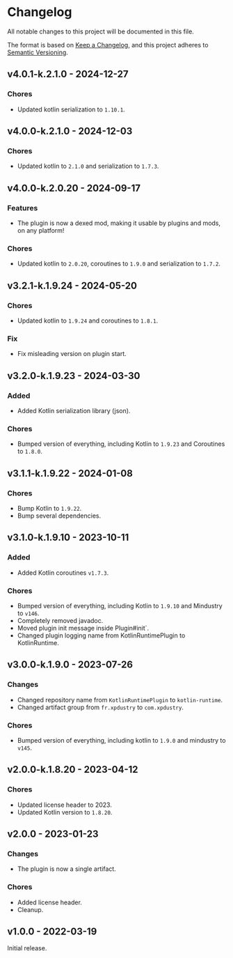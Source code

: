 # Changelog

All notable changes to this project will be documented in this file.

The format is based on [Keep a Changelog](http://keepachangelog.com/),
and this project adheres to [Semantic Versioning](http://semver.org/).

## v4.0.1-k.2.1.0 - 2024-12-27

### Chores

- Updated kotlin serialization to `1.10.1`.

## v4.0.0-k.2.1.0 - 2024-12-03

### Chores

- Updated kotlin to `2.1.0` and serialization to `1.7.3`.

## v4.0.0-k.2.0.20 - 2024-09-17

### Features

- The plugin is now a dexed mod, making it usable by plugins and mods, on any platform!

### Chores

- Updated kotlin to `2.0.20`, coroutines to `1.9.0` and serialization to `1.7.2`.

## v3.2.1-k.1.9.24 - 2024-05-20

### Chores

- Updated kotlin to `1.9.24` and coroutines to `1.8.1`.

### Fix

- Fix misleading version on plugin start.

## v3.2.0-k.1.9.23 - 2024-03-30

### Added

- Added Kotlin serialization library (json).

### Chores

- Bumped version of everything, including Kotlin to `1.9.23` and Coroutines to `1.8.0`.

## v3.1.1-k.1.9.22 - 2024-01-08

### Chores

- Bump Kotlin to `1.9.22`.
- Bump several dependencies.

## v3.1.0-k.1.9.10 - 2023-10-11

### Added

- Added Kotlin coroutines `v1.7.3`.

### Chores

- Bumped version of everything, including Kotlin to `1.9.10` and Mindustry to `v146`.
- Completely removed javadoc.
- Moved plugin init message inside Plugin#init`.
- Changed plugin logging name from KotlinRuntimePlugin to KotlinRuntime.

## v3.0.0-k.1.9.0 - 2023-07-26

### Changes

- Changed repository name from `KotlinRuntimePlugin` to `kotlin-runtime`.
- Changed artifact group from `fr.xpdustry` to `com.xpdustry`.

### Chores

- Bumped version of everything, including kotlin to `1.9.0` and mindustry to `v145`.

## v2.0.0-k.1.8.20 - 2023-04-12

### Chores

- Updated license header to 2023.
- Updated Kotlin version to `1.8.20`.

## v2.0.0 - 2023-01-23

### Changes

- The plugin is now a single artifact.

### Chores

- Added license header.
- Cleanup.

## v1.0.0 - 2022-03-19

Initial release.
